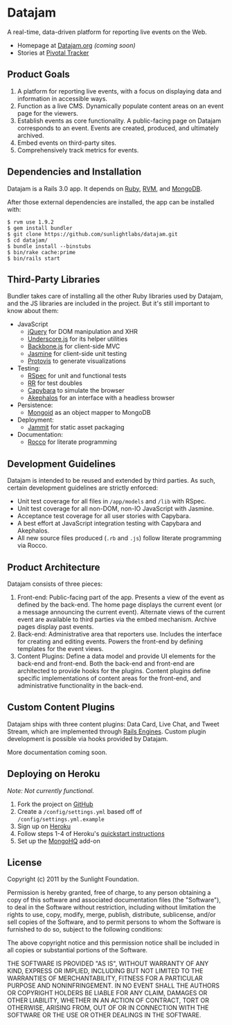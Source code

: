 # Datajam

A real-time, data-driven platform for reporting live events on the Web.

* Homepage at [Datajam.org](http://datajam.org) *(coming soon)*
* Stories at [Pivotal Tracker](https://www.pivotaltracker.com/projects/226205)

## Product Goals

1. A platform for reporting live events, with a focus on displaying data and information in accessible ways.
2. Function as a live CMS. Dynamically populate content areas on an event page for the viewers.
3. Establish events as core functionality. A public-facing page on Datajam corresponds to an event. Events are created, produced, and ultimately archived.
4. Embed events on third-party sites.
5. Comprehensively track metrics for events.

## Dependencies and Installation

Datajam is a Rails 3.0 app. It depends on [Ruby](http://ruby-lang.org), [RVM](http://rvm.beginrescueend.com), and [MongoDB](http://mongodb.org).

After those external dependencies are installed, the app can be installed with:

    $ rvm use 1.9.2
    $ gem install bundler
    $ git clone https://github.com/sunlightlabs/datajam.git
    $ cd datajam/
    $ bundle install --binstubs
    $ bin/rake cache:prime
    $ bin/rails start

## Third-Party Libraries

Bundler takes care of installing all the other Ruby libraries used by Datajam, and the JS libraries are included in the project. But it's still important to know about them:

* JavaScript
  * [jQuery](http://jquery.com/) for DOM manipulation and XHR
  * [Underscore.js](http://documentcloud.github.com/underscore/) for its helper utilities
  * [Backbone.js](http://documentcloud.github.com/backbone/) for client-side MVC
  * [Jasmine](https://github.com/pivotal/jasmine) for client-side unit testing
  * [Protovis](http://vis.stanford.edu/protovis/) to generate visualizations
* Testing:
  * [RSpec](http://rspec.info/) for unit and functional tests
  * [RR](https://github.com/btakita/rr) for test doubles
  * [Capybara](https://github.com/jnicklas/capybara) to simulate the browser
  * [Akephalos](https://github.com/bernerdschaefer/akephalos) for an interface with a headless browser
* Persistence:
  * [Mongoid](http://mongoid.org) as an object mapper to MongoDB
* Deployment:
  * [Jammit](http://documentcloud.github.com/jammit/) for static asset packaging
* Documentation:
  * [Rocco](https://github.com/rtomayko/rocco) for literate programming

## Development Guidelines

Datajam is intended to be reused and extended by third parties. As such, certain development guidelines are strictly enforced:

* Unit test coverage for all files in `/app/models` and `/lib` with RSpec.
* Unit test coverage for all non-DOM, non-IO JavaScript with Jasmine.
* Acceptance test coverage for all user stories with Capybara.
* A best effort at JavaScript integration testing with Capybara and Akephalos.
* All new source files produced (`.rb` and `.js`) follow literate programming via Rocco.

## Product Architecture

Datajam consists of three pieces:

1. Front-end: Public-facing part of the app. Presents a view of the event as defined by the back-end. The home page displays the current event (or a message announcing the current event). Alternate views of the current event are available to third parties via the embed mechanism. Archive pages display past events.
2. Back-end: Administrative area that reporters use. Includes the interface for creating and editing events. Powers the front-end by defining templates for the event views.
3. Content Plugins: Define a data model and provide UI elements for the back-end and front-end. Both the back-end and front-end are architected to provide hooks for the plugins. Content plugins define specific implementations of content areas for the front-end, and administrative functionality in the back-end.

## Custom Content Plugins

Datajam ships with three content plugins: Data Card, Live Chat, and Tweet Stream, which are implemented through [Rails Engines](http://api.rubyonrails.org/classes/Rails/Engine.html). Custom plugin development is possible via hooks provided by Datajam.

More documentation coming soon.

## Deploying on Heroku

*Note: Not currently functional.*

1. Fork the project on [GitHub](https://github.com/sunlightlabs/datajam)
2. Create a `/config/settings.yml` based off of `/config/settings.yml.example`
3. Sign up on [Heroku](http://heroku.com)
4. Follow steps 1-4 of Heroku's [quickstart instructions](http://docs.heroku.com/quickstart)
5. Set up the [MongoHQ](http://docs.heroku.com/mongohq) add-on

## License

Copyright (c) 2011 by the Sunlight Foundation.

Permission is hereby granted, free of charge, to any person obtaining a copy
of this software and associated documentation files (the "Software"), to deal
in the Software without restriction, including without limitation the rights
to use, copy, modify, merge, publish, distribute, sublicense, and/or sell
copies of the Software, and to permit persons to whom the Software is
furnished to do so, subject to the following conditions:

The above copyright notice and this permission notice shall be included in
all copies or substantial portions of the Software.

THE SOFTWARE IS PROVIDED "AS IS", WITHOUT WARRANTY OF ANY KIND, EXPRESS OR
IMPLIED, INCLUDING BUT NOT LIMITED TO THE WARRANTIES OF MERCHANTABILITY,
FITNESS FOR A PARTICULAR PURPOSE AND NONINFRINGEMENT. IN NO EVENT SHALL THE
AUTHORS OR COPYRIGHT HOLDERS BE LIABLE FOR ANY CLAIM, DAMAGES OR OTHER
LIABILITY, WHETHER IN AN ACTION OF CONTRACT, TORT OR OTHERWISE, ARISING FROM,
OUT OF OR IN CONNECTION WITH THE SOFTWARE OR THE USE OR OTHER DEALINGS IN
THE SOFTWARE.

